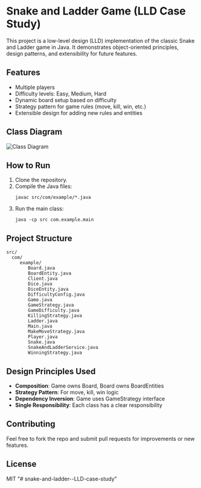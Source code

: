 # Snake and Ladder Game (LLD Case Study)

This project is a low-level design (LLD) implementation of the classic Snake and Ladder game in Java. It demonstrates object-oriented principles, design patterns, and extensibility for future features.

## Features
- Multiple players
- Difficulty levels: Easy, Medium, Hard
- Dynamic board setup based on difficulty
- Strategy pattern for game rules (move, kill, win, etc.)
- Extensible design for adding new rules and entities

## Class Diagram
![Class Diagram]("https://img.plantuml.biz/plantuml/png/RLJTRfim5Bv7uXsiN7LhamT0KTIqGLsqCQrbKzNUkN22h14JsQPRrlRTTx0njW4k07y-Fz_vlPQA2jKUwpYAewAcKf8xUWJo5aS4doLvQQWe4tBJVInsgkaPX4p8VGijh7_euyRUbgo0XEpmdNB5rDdYVnZd81B2kB9GXQvsx71WHLkhSw9TkxEHkYH7-XkovXKkFbca0gK91OYX8GEiOz417ouyhUZYo_VFQS191woPCy0GCtfQxxc22iILqJLHRJmlEVitGyxQ6FpJ5wa4BHJnY1XZZeukHy07UEcTZRzEA72OyZ0NFy-dSTmvnpJQmpTQbY2wIv_5-dsvj78JtAaO4oRTZZd7sYKaLuBnQcYKHc8A6ZuEu3lAXhNh1HqeGt0kWQx5B8jB8fgw7WNUYSMH9wp3CMWS8J4G1rg0RZwaJx7Mda7u2qMhuAAxlUg33krdVNjQNOj_PNMDkHZ3ZpW60Hn7WUVr-serOtCgCx4_5PdnvJN3bfUcg3c8Lqo72xe2d5HKcUzZcrOxfxSDFx3AwuJsgEtBe8yHDTxak1kC_c0UK7Aq2QpjT9i_cRyitUr_PUR_o_PXr-lgtVKPozllg-7ihwC17AyRVT7WnQBVS8k-uFquQAL5i20M_XZ7qNnULwlD95qTsskSRLoz_m40")



## How to Run
1. Clone the repository.
2. Compile the Java files:
	```
	javac src/com/example/*.java
	```
3. Run the main class:
	```
	java -cp src com.example.main
	```

## Project Structure
```
src/
  com/
	 example/
		Board.java
		BoardEntity.java
		Client.java
		Dice.java
		DiceEntity.java
		DifficultyConfig.java
		Game.java
		GameStrategy.java
		GameDifficulty.java
		KillingStrategy.java
		Ladder.java
		Main.java
		MakeMoveStrategy.java
		Player.java
		Snake.java
		SnakeAndLadderService.java
		WinningStrategy.java
```

## Design Principles Used
- **Composition**: Game owns Board, Board owns BoardEntities
- **Strategy Pattern**: For move, kill, win logic
- **Dependency Inversion**: Game uses GameStrategy interface
- **Single Responsibility**: Each class has a clear responsibility

## Contributing
Feel free to fork the repo and submit pull requests for improvements or new features.

## License
MIT
"# snake-and-ladder--LLD-case-study" 
